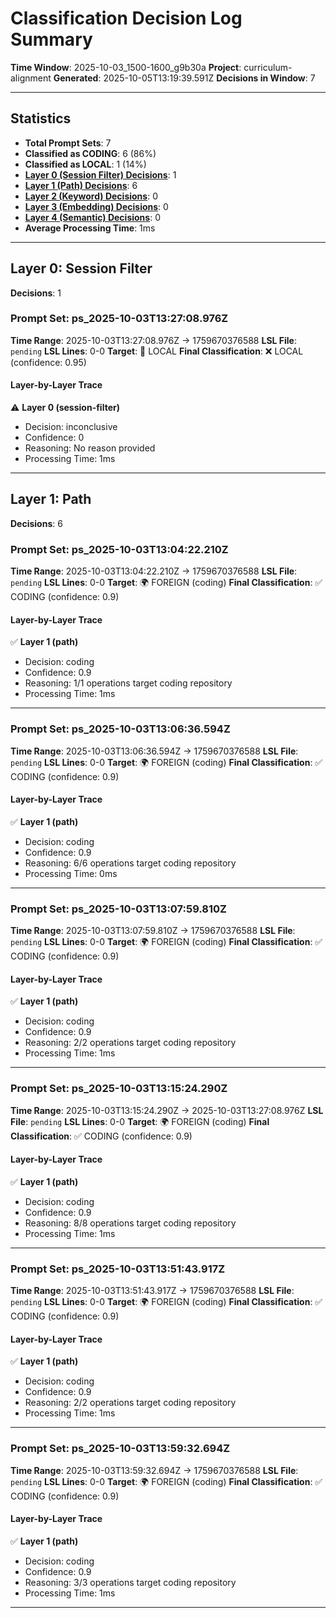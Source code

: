 # Classification Decision Log Summary

**Time Window**: 2025-10-03_1500-1600_g9b30a
**Project**: curriculum-alignment
**Generated**: 2025-10-05T13:19:39.591Z
**Decisions in Window**: 7

---

## Statistics

- **Total Prompt Sets**: 7
- **Classified as CODING**: 6 (86%)
- **Classified as LOCAL**: 1 (14%)
- **[Layer 0 (Session Filter) Decisions](#layer-0-session-filter)**: 1
- **[Layer 1 (Path) Decisions](#layer-1-path)**: 6
- **[Layer 2 (Keyword) Decisions](#layer-2-keyword)**: 0
- **[Layer 3 (Embedding) Decisions](#layer-3-embedding)**: 0
- **[Layer 4 (Semantic) Decisions](#layer-4-semantic)**: 0
- **Average Processing Time**: 1ms

---

## Layer 0: Session Filter

**Decisions**: 1

### Prompt Set: ps_2025-10-03T13:27:08.976Z

**Time Range**: 2025-10-03T13:27:08.976Z → 1759670376588
**LSL File**: `pending`
**LSL Lines**: 0-0
**Target**: 📍 LOCAL
**Final Classification**: ❌ LOCAL (confidence: 0.95)

#### Layer-by-Layer Trace

⚠️ **Layer 0 (session-filter)**
- Decision: inconclusive
- Confidence: 0
- Reasoning: No reason provided
- Processing Time: 1ms

---

## Layer 1: Path

**Decisions**: 6

### Prompt Set: ps_2025-10-03T13:04:22.210Z

**Time Range**: 2025-10-03T13:04:22.210Z → 1759670376588
**LSL File**: `pending`
**LSL Lines**: 0-0
**Target**: 🌍 FOREIGN (coding)
**Final Classification**: ✅ CODING (confidence: 0.9)

#### Layer-by-Layer Trace

✅ **Layer 1 (path)**
- Decision: coding
- Confidence: 0.9
- Reasoning: 1/1 operations target coding repository
- Processing Time: 1ms

---

### Prompt Set: ps_2025-10-03T13:06:36.594Z

**Time Range**: 2025-10-03T13:06:36.594Z → 1759670376588
**LSL File**: `pending`
**LSL Lines**: 0-0
**Target**: 🌍 FOREIGN (coding)
**Final Classification**: ✅ CODING (confidence: 0.9)

#### Layer-by-Layer Trace

✅ **Layer 1 (path)**
- Decision: coding
- Confidence: 0.9
- Reasoning: 6/6 operations target coding repository
- Processing Time: 0ms

---

### Prompt Set: ps_2025-10-03T13:07:59.810Z

**Time Range**: 2025-10-03T13:07:59.810Z → 1759670376588
**LSL File**: `pending`
**LSL Lines**: 0-0
**Target**: 🌍 FOREIGN (coding)
**Final Classification**: ✅ CODING (confidence: 0.9)

#### Layer-by-Layer Trace

✅ **Layer 1 (path)**
- Decision: coding
- Confidence: 0.9
- Reasoning: 2/2 operations target coding repository
- Processing Time: 1ms

---

### Prompt Set: ps_2025-10-03T13:15:24.290Z

**Time Range**: 2025-10-03T13:15:24.290Z → 2025-10-03T13:27:08.976Z
**LSL File**: `pending`
**LSL Lines**: 0-0
**Target**: 🌍 FOREIGN (coding)
**Final Classification**: ✅ CODING (confidence: 0.9)

#### Layer-by-Layer Trace

✅ **Layer 1 (path)**
- Decision: coding
- Confidence: 0.9
- Reasoning: 8/8 operations target coding repository
- Processing Time: 1ms

---

### Prompt Set: ps_2025-10-03T13:51:43.917Z

**Time Range**: 2025-10-03T13:51:43.917Z → 1759670376588
**LSL File**: `pending`
**LSL Lines**: 0-0
**Target**: 🌍 FOREIGN (coding)
**Final Classification**: ✅ CODING (confidence: 0.9)

#### Layer-by-Layer Trace

✅ **Layer 1 (path)**
- Decision: coding
- Confidence: 0.9
- Reasoning: 2/2 operations target coding repository
- Processing Time: 1ms

---

### Prompt Set: ps_2025-10-03T13:59:32.694Z

**Time Range**: 2025-10-03T13:59:32.694Z → 1759670376588
**LSL File**: `pending`
**LSL Lines**: 0-0
**Target**: 🌍 FOREIGN (coding)
**Final Classification**: ✅ CODING (confidence: 0.9)

#### Layer-by-Layer Trace

✅ **Layer 1 (path)**
- Decision: coding
- Confidence: 0.9
- Reasoning: 3/3 operations target coding repository
- Processing Time: 1ms

---

